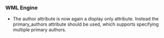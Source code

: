 ### WML Engine
   * The author attribute is now again a display only attribute. Instead the primary_authors attribute should be used, which supports specifying multiple primary authors.
